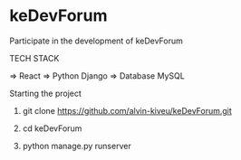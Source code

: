 # keDevForum

Participate in the development of keDevForum

TECH STACK

=> React 
=> Python Django
=> Database MySQL

Starting the project

1. git clone https://github.com/alvin-kiveu/keDevForum.git

2. cd keDevForum

3. python manage.py runserver
